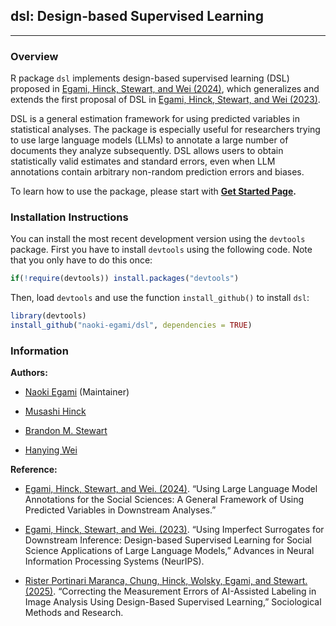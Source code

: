 ## dsl: Design-based Supervised Learning

------------------------------------------------------------------------

### Overview

R package `dsl` implements design-based supervised learning (DSL)
proposed in [Egami, Hinck, Stewart, and Wei
(2024)](https://naokiegami.com/paper/dsl_ss.pdf), which generalizes and
extends the first proposal of DSL in [Egami, Hinck, Stewart, and Wei
(2023)](https://naokiegami.com/paper/dsl.pdf).

DSL is a general estimation framework for using predicted variables in
statistical analyses. The package is especially useful for researchers
trying to use large language models (LLMs) to annotate a large number of
documents they analyze subsequently. DSL allows users to obtain
statistically valid estimates and standard errors, even when LLM
annotations contain arbitrary non-random prediction errors and biases.

To learn how to use the package, please start with **[Get Started
Page](http://naokiegami.com/dsl/articles/intro.html).**

### Installation Instructions

You can install the most recent development version using the `devtools`
package. First you have to install `devtools` using the following code.
Note that you only have to do this once:

``` r
if(!require(devtools)) install.packages("devtools")
```

Then, load `devtools` and use the function `install_github()` to install
`dsl`:

``` r
library(devtools)
install_github("naoki-egami/dsl", dependencies = TRUE)
```

### Information

**Authors:**

-   [Naoki Egami](https://naokiegami.com) (Maintainer)

-   [Musashi Hinck](https://muhark.github.io/about)

-   [Brandon M. Stewart](https://bstewart.scholar.princeton.edu/)

-   [Hanying Wei](https://polisci.columbia.edu/content/hanying-wei)

**Reference:**

-   [Egami, Hinck, Stewart, and Wei.
    (2024)](https://naokiegami.com/paper/dsl_ss.pdf). “Using Large
    Language Model Annotations for the Social Sciences: A General
    Framework of Using Predicted Variables in Downstream Analyses.”

-   [Egami, Hinck, Stewart, and Wei.
    (2023)](https://naokiegami.com/paper/dsl.pdf). “Using Imperfect
    Surrogates for Downstream Inference: Design-based Supervised
    Learning for Social Science Applications of Large Language Models,”
    Advances in Neural Information Processing Systems (NeurIPS).

-   [Rister Portinari Maranca, Chung, Hinck, Wolsky, Egami, and Stewart.
    (2025)](https://journals.sagepub.com/doi/abs/10.1177/00491241251333372).
    “Correcting the Measurement Errors of AI-Assisted Labeling in Image
    Analysis Using Design-Based Supervised Learning,” Sociological
    Methods and Research.
